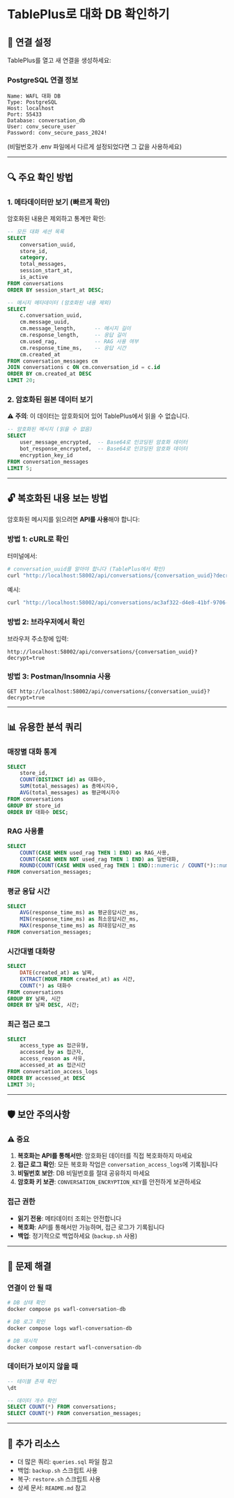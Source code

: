 # TablePlus로 대화 DB 확인하기

## 📱 연결 설정

TablePlus를 열고 새 연결을 생성하세요:

### PostgreSQL 연결 정보
```
Name: WAFL 대화 DB
Type: PostgreSQL
Host: localhost
Port: 55433
Database: conversation_db
User: conv_secure_user
Password: conv_secure_pass_2024!
```

(비밀번호가 .env 파일에서 다르게 설정되었다면 그 값을 사용하세요)

---

## 🔍 주요 확인 방법

### 1. 메타데이터만 보기 (빠르게 확인)

암호화된 내용은 제외하고 통계만 확인:

```sql
-- 모든 대화 세션 목록
SELECT
    conversation_uuid,
    store_id,
    category,
    total_messages,
    session_start_at,
    is_active
FROM conversations
ORDER BY session_start_at DESC;
```

```sql
-- 메시지 메타데이터 (암호화된 내용 제외)
SELECT
    c.conversation_uuid,
    cm.message_uuid,
    cm.message_length,      -- 메시지 길이
    cm.response_length,     -- 응답 길이
    cm.used_rag,            -- RAG 사용 여부
    cm.response_time_ms,    -- 응답 시간
    cm.created_at
FROM conversation_messages cm
JOIN conversations c ON cm.conversation_id = c.id
ORDER BY cm.created_at DESC
LIMIT 20;
```

### 2. 암호화된 원본 데이터 보기

⚠️ **주의**: 이 데이터는 암호화되어 있어 TablePlus에서 읽을 수 없습니다.

```sql
-- 암호화된 메시지 (읽을 수 없음)
SELECT
    user_message_encrypted,  -- Base64로 인코딩된 암호화 데이터
    bot_response_encrypted,  -- Base64로 인코딩된 암호화 데이터
    encryption_key_id
FROM conversation_messages
LIMIT 5;
```

---

## 🔓 복호화된 내용 보는 방법

암호화된 메시지를 읽으려면 **API를 사용**해야 합니다:

### 방법 1: cURL로 확인

터미널에서:
```bash
# conversation_uuid를 알아야 합니다 (TablePlus에서 확인)
curl "http://localhost:58002/api/conversations/{conversation_uuid}?decrypt=true" | jq
```

예시:
```bash
curl "http://localhost:58002/api/conversations/ac3af322-d4e8-41bf-9706-9f3f970a134d?decrypt=true" | jq
```

### 방법 2: 브라우저에서 확인

브라우저 주소창에 입력:
```
http://localhost:58002/api/conversations/{conversation_uuid}?decrypt=true
```

### 방법 3: Postman/Insomnia 사용

```
GET http://localhost:58002/api/conversations/{conversation_uuid}?decrypt=true
```

---

## 📊 유용한 분석 쿼리

### 매장별 대화 통계
```sql
SELECT
    store_id,
    COUNT(DISTINCT id) as 대화수,
    SUM(total_messages) as 총메시지수,
    AVG(total_messages) as 평균메시지수
FROM conversations
GROUP BY store_id
ORDER BY 대화수 DESC;
```

### RAG 사용률
```sql
SELECT
    COUNT(CASE WHEN used_rag THEN 1 END) as RAG_사용,
    COUNT(CASE WHEN NOT used_rag THEN 1 END) as 일반대화,
    ROUND(COUNT(CASE WHEN used_rag THEN 1 END)::numeric / COUNT(*)::numeric * 100, 2) as RAG_사용률
FROM conversation_messages;
```

### 평균 응답 시간
```sql
SELECT
    AVG(response_time_ms) as 평균응답시간_ms,
    MIN(response_time_ms) as 최소응답시간_ms,
    MAX(response_time_ms) as 최대응답시간_ms
FROM conversation_messages;
```

### 시간대별 대화량
```sql
SELECT
    DATE(created_at) as 날짜,
    EXTRACT(HOUR FROM created_at) as 시간,
    COUNT(*) as 대화수
FROM conversations
GROUP BY 날짜, 시간
ORDER BY 날짜 DESC, 시간;
```

### 최근 접근 로그
```sql
SELECT
    access_type as 접근유형,
    accessed_by as 접근자,
    access_reason as 사유,
    accessed_at as 접근시간
FROM conversation_access_logs
ORDER BY accessed_at DESC
LIMIT 30;
```

---

## 🛡️ 보안 주의사항

### ⚠️ 중요
1. **복호화는 API를 통해서만**: 암호화된 데이터를 직접 복호화하지 마세요
2. **접근 로그 확인**: 모든 복호화 작업은 `conversation_access_logs`에 기록됩니다
3. **비밀번호 보안**: DB 비밀번호를 절대 공유하지 마세요
4. **암호화 키 보관**: `CONVERSATION_ENCRYPTION_KEY`를 안전하게 보관하세요

### 접근 권한
- **읽기 전용**: 메타데이터 조회는 안전합니다
- **복호화**: API를 통해서만 가능하며, 접근 로그가 기록됩니다
- **백업**: 정기적으로 백업하세요 (`backup.sh` 사용)

---

## 🔧 문제 해결

### 연결이 안 될 때
```bash
# DB 상태 확인
docker compose ps wafl-conversation-db

# DB 로그 확인
docker compose logs wafl-conversation-db

# DB 재시작
docker compose restart wafl-conversation-db
```

### 데이터가 보이지 않을 때
```sql
-- 테이블 존재 확인
\dt

-- 데이터 개수 확인
SELECT COUNT(*) FROM conversations;
SELECT COUNT(*) FROM conversation_messages;
```

---

## 📁 추가 리소스

- 더 많은 쿼리: `queries.sql` 파일 참고
- 백업: `backup.sh` 스크립트 사용
- 복구: `restore.sh` 스크립트 사용
- 상세 문서: `README.md` 참고
